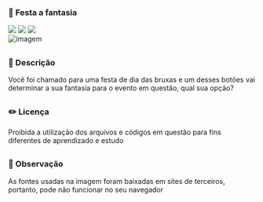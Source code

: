 ### 🎃 Festa a fantasia

<div style="display: inline_block">

<img src="https://img.shields.io/badge/html5-%23E34F26.svg?style=for-the-badge&logo=html5&logoColor=white" />
<img src="https://img.shields.io/badge/css3-%231572B6.svg?style=for-the-badge&logo=css3&logoColor=white" />
<img src="https://img.shields.io/badge/javascript-%23323330.svg?style=for-the-badge&logo=javascript&logoColor=%23F7DF1E" />
  
</div>

<img src="https://user-images.githubusercontent.com/86972667/197296733-07aecba5-82cb-4589-bb51-62a0cff8e9c4.png" alt="imagem">

##

### 📜 Descrição 
<p> Você foi chamado para uma festa de dia das bruxas e um desses botões vai determinar a sua fantasia para o evento em questão, qual sua opção? </p>

##

### ✏️ Licença 
<p>Proibida a utilização dos arquivos e códigos em questão para fins diferentes de aprendizado e estudo</p>

## 

### 👀 Observação
<p> As fontes usadas na imagem foram baixadas em sites de terceiros, portanto, pode não funcionar no seu navegador</p>
